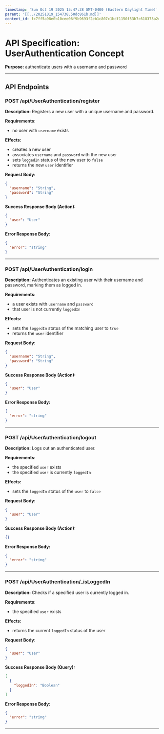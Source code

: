```yaml
---
timestamp: 'Sun Oct 19 2025 15:47:38 GMT-0400 (Eastern Daylight Time)'
parent: '[[../20251019_154738.50dc861b.md]]'
content_id: fc7ff5a98e0b10cee06f9b9693f2eb1c807c1bdf1150f53b7c618373a2c39a45
---
```


# API Specification: UserAuthentication Concept

**Purpose:** authenticate users with a username and password

***

## API Endpoints

### POST /api/UserAuthentication/register

**Description:** Registers a new user with a unique username and password.

**Requirements:**

* no user with `username` exists

**Effects:**

* creates a new user
* associates `username` and `password` with the new user
* sets `loggedIn` status of the new user to `false`
* returns the new `user` identifier

**Request Body:**

```json
{
  "username": "String",
  "password": "String"
}
```

**Success Response Body (Action):**

```json
{
  "user": "User"
}
```

**Error Response Body:**

```json
{
  "error": "string"
}
```

***

### POST /api/UserAuthentication/login

**Description:** Authenticates an existing user with their username and password, marking them as logged in.

**Requirements:**

* a user exists with `username` and `password`
* that user is not currently `loggedIn`

**Effects:**

* sets the `loggedIn` status of the matching user to `true`
* returns the `user` identifier

**Request Body:**

```json
{
  "username": "String",
  "password": "String"
}
```

**Success Response Body (Action):**

```json
{
  "user": "User"
}
```

**Error Response Body:**

```json
{
  "error": "string"
}
```

***

### POST /api/UserAuthentication/logout

**Description:** Logs out an authenticated user.

**Requirements:**

* the specified `user` exists
* the specified `user` is currently `loggedIn`

**Effects:**

* sets the `loggedIn` status of the `user` to `false`

**Request Body:**

```json
{
  "user": "User"
}
```

**Success Response Body (Action):**

```json
{}
```

**Error Response Body:**

```json
{
  "error": "string"
}
```

***

### POST /api/UserAuthentication/\_isLoggedIn

**Description:** Checks if a specified user is currently logged in.

**Requirements:**

* the specified `user` exists

**Effects:**

* returns the current `loggedIn` status of the user

**Request Body:**

```json
{
  "user": "User"
}
```

**Success Response Body (Query):**

```json
[
  {
    "loggedIn": "Boolean"
  }
]
```

**Error Response Body:**

```json
{
  "error": "string"
}
```

***
